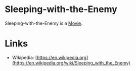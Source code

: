 # Sleeping-with-the-Enemy

Sleeping-with-the-Enemy is a [Movie](200300000.md).

# Links

- Wikipedia: [https://en.wikipedia.org](https://en.wikipedia.org/wiki/Sleeping_with_the_Enemy)
